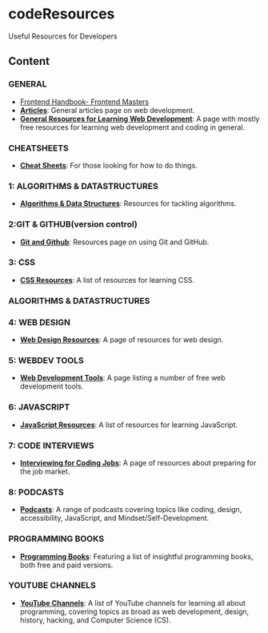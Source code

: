 # codeResources
Useful Resources for Developers

## Content

### GENERAL
- [Frontend Handbook- Frontend Masters](https://frontendmasters.com/books/front-end-handbook/2019/)
- [**Articles**](DevelopmentArticles.md): General articles page on web development.
- [**General Resources for Learning Web Development**](generalResources.md): A page with mostly free resources for learning web development and coding in general.

### CHEATSHEETS 
- [**Cheat Sheets**](cheatSheets.md): For those looking for how to do things.

### 1: ALGORITHMS & DATASTRUCTURES
- [**Algorithms & Data Structures**](AlgorithmsDataStructures.md): Resources for tackling algorithms.

### 2:GIT & GITHUB(version control)
- [**Git and Github**](Using_Git_and_GitHub.md): Resources page on using Git and GitHub.

### 3: CSS 
- [**CSS Resources**](CSSResources.md): A list of resources for learning CSS.
### ALGORITHMS & DATASTRUCTURES

### 4: WEB DESIGN
- [**Web Design Resources**](WebDesignResources.md): A page of resources for web design.

### 5: WEBDEV TOOLS
- [**Web Development Tools**](WebDevTools.md): A page listing a number of free web development tools.

### 6: JAVASCRIPT
- [**JavaScript Resources**](JavaScript.md): A list of resources for learning JavaScript.

### 7: CODE INTERVIEWS
- [**Interviewing for Coding Jobs**](HowtoInterviewforCodeJobs.md): A page of resources about preparing for the job market.

### 8: PODCASTS
- [**Podcasts**](Podcasts.md): A range of podcasts covering topics like coding, design, accessibility, JavaScript, and Mindset/Self-Development.
### PROGRAMMING BOOKS
- [**Programming Books**](Programming_Books.md): Featuring a list of insightful programming books, both free and paid versions.
### YOUTUBE CHANNELS
- [**YouTube Channels**](YouTubeChannels.md): A list of YouTube channels for learning all about programming, covering topics as broad as web development, design, history, hacking, and Computer Science (CS).



